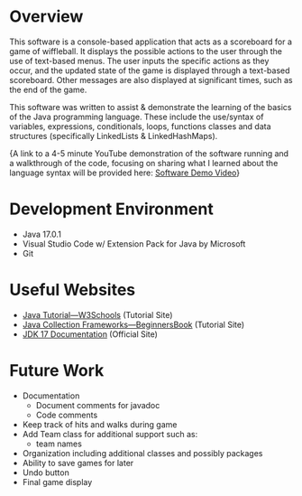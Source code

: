 # Overview
This software is a console-based application that acts as a scoreboard for a game of wiffleball. It displays the possible actions to the user through the use of text-based menus. The user inputs the specific actions as they occur, and the updated state of the game is displayed through a text-based scoreboard. Other messages are also displayed at significant times, such as the end of the game.

This software was written to assist & demonstrate the learning of the basics of the Java programming language. These include the use/syntax of variables, expressions, conditionals, loops, functions classes and data structures (specifically LinkedLists & LinkedHashMaps). 

{A link to a 4-5 minute YouTube demonstration of the software running and a walkthrough of the code, focusing on sharing what I learned about the language syntax will be provided here: [Software Demo Video](http://youtube.link.goes.here)}

# Development Environment
* Java 17.0.1
* Visual Studio Code w/ Extension Pack for Java by Microsoft
* Git

# Useful Websites
* [Java Tutorial—W3Schools](https://www.w3schools.com/java/default.asp) (Tutorial Site)
* [Java Collection Frameworks—BeginnersBook](https://beginnersbook.com/java-collections-tutorials/) (Tutorial Site)
* [JDK 17 Documentation](https://docs.oracle.com/en/java/javase/17/index.html) (Official Site)

# Future Work
* Documentation
    * Document comments for javadoc
    * Code comments
* Keep track of hits and walks during game
* Add Team class for additional support such as: 
    * team names
* Organization including additional classes and possibly packages
* Ability to save games for later
* Undo button
* Final game display